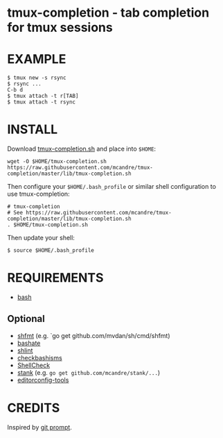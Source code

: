 # tmux-completion - tab completion for tmux sessions

# EXAMPLE

```
$ tmux new -s rsync
$ rsync ...
C-b d
$ tmux attach -t r[TAB]
$ tmux attach -t rsync
```

# INSTALL

Download [tmux-completion.sh](https://raw.githubusercontent.com/mcandre/tmux-completion/master/lib/tmux-completion.sh) and place into `$HOME`:

```
wget -O $HOME/tmux-completion.sh https://raw.githubusercontent.com/mcandre/tmux-completion/master/lib/tmux-completion.sh
```

Then configure your `$HOME/.bash_profile` or similar shell configuration to use tmux-completion:

```
# tmux-completion
# See https://raw.githubusercontent.com/mcandre/tmux-completion/master/lib/tmux-completion.sh
. $HOME/tmux-completion.sh
```

Then update your shell:

```
$ source $HOME/.bash_profile
```

# REQUIREMENTS

* [bash](https://www.gnu.org/software/bash/)

## Optional

* [shfmt](https://github.com/mvdan/sh) (e.g. `go get github.com/mvdan/sh/cmd/shfmt)
* [bashate](https://pypi.python.org/pypi/bashate/0.5.1)
* [shlint](https://rubygems.org/gems/shlint)
* [checkbashisms](https://sourceforge.net/projects/checkbaskisms/)
* [ShellCheck](https://hackage.haskell.org/package/ShellCheck)
* [stank](https://github.com/mcandre/stank) (e.g. `go get github.com/mcandre/stank/...`)
* [editorconfig-tools](https://www.npmjs.com/package/editorconfig-tools)

# CREDITS

Inspired by [git prompt](https://github.com/git/git/blob/master/contrib/completion/git-prompt.sh).
